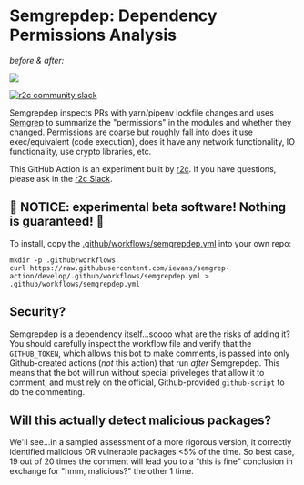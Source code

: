 # Semgrepdep: Dependency Permissions Analysis

_before & after:_

<img src="https://user-images.githubusercontent.com/409041/103381095-c7b68e80-4ab8-11eb-8736-9fb9e22f287c.png" />

[![r2c community slack](https://img.shields.io/badge/r2c_slack-join-brightgreen?style=for-the-badge&logo=slack&labelColor=4A154B)](https://join.slack.com/t/r2c-community/shared_invite/enQtNjU0NDYzMjAwODY4LWE3NTg1MGNhYTAwMzk5ZGRhMjQ2MzVhNGJiZjI1ZWQ0NjQ2YWI4ZGY3OGViMGJjNzA4ODQ3MjEzOWExNjZlNTA)

Semgrepdep inspects PRs with yarn/pipenv lockfile changes and uses [Semgrep](https://semgrep.dev) to summarize the "permissions" in the modules and whether they changed. Permissions are coarse but roughly fall into does it use exec/equivalent (code execution), does it have any network functionality, IO functionality, use crypto libraries, etc.

This GitHub Action is an experiment built by [r2c](https://r2c.dev). If you have questions, please ask in the [r2c Slack](https://r2c.dev/slack).

## 🚨 NOTICE: experimental beta software! Nothing is guaranteed! 🚨

To install, copy the [.github/workflows/semgrepdep.yml](.github/workflows/semgrepdep.yml) into your own repo:

    mkdir -p .github/workflows
    curl https://raw.githubusercontent.com/ievans/semgrep-action/develop/.github/workflows/semgrepdep.yml > .github/workflows/semgrepdep.yml

## Security?

Semgrepdep is a dependency itself...soooo what are the risks of adding it? You should carefully inspect the workflow file and verify that the `GITHUB_TOKEN`, which allows this bot to make comments, is passed into only Github-created actions (*not* this action) that run *after* Semgrepdep. This means that the bot will run without special priveleges that allow it to comment, and must rely on the official, Github-provided `github-script` to do the commenting.

## Will this actually detect malicious packages?

We'll see...in a sampled assessment of a more rigorous version, it correctly identified malicious OR vulnerable packages <5% of the time. So best case, 19 out of 20 times the comment will lead you to a “this is fine” conclusion in exchange for "hmm, malicious?" the other 1 time.
